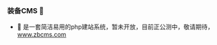 ### 装备CMS  👋

- 💬 是一套简洁易用的php建站系统，暂未开放，目前正公测中，敬请期待， www.zbcms.com

<!--
**zbcms/zbcms** is a ✨ _special_ ✨ repository because its `README.md` (this file) appears on your GitHub profile.

Here are some ideas to get you started:

- 🔭 I’m currently working on ...
- 🌱 I’m currently learning ...
- 👯 I’m looking to collaborate on ...
- 🤔 I’m looking for help with ...
- 💬 Ask me about ...
- 📫 How to reach me: ...
- 😄 Pronouns: ...
- ⚡ Fun fact: ...
-->
